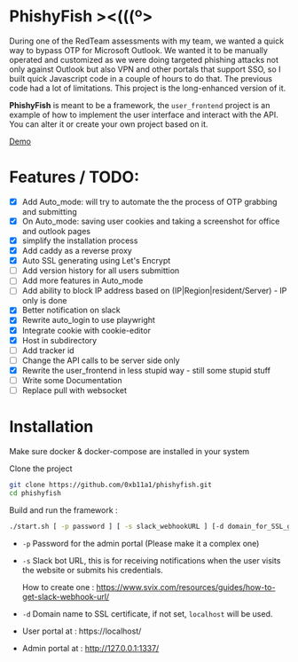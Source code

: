 # PhishyFish ><(((º>

During one of the RedTeam assessments with my team, we wanted a quick way to bypass OTP for Microsoft Outlook. We wanted it to be manually operated and customized as we were doing targeted phishing attacks not only against Outlook but also VPN and other portals that support SSO, so I built quick Javascript code in a couple of hours to do that. The previous code had a lot of limitations. This project is the long-enhanced version of it.

**PhishyFish** is meant to be a framework, the `user_frontend` project is an example of how to implement the user interface and interact with the API. You can alter it or create your own project based on it.

[Demo](https://github.com/0xb11a1/phishyfish/assets/32736765/56fabb34-8860-495e-a994-62e4745bdeb5)

# Features / TODO:

- [x] Add Auto_mode: will try to automate the the process of OTP grabbing and submitting
- [x] On Auto_mode: saving user cookies and taking a screenshot for office and outlook pages
- [x] simplify the installation process
- [x] Add caddy as a reverse proxy
- [x] Auto SSL generating using Let's Encrypt
- [ ] Add version history for all users submittion
- [ ] Add more features in Auto_mode
- [ ] Add ability to block IP address based on (IP|Region|resident/Server) - IP only is done
- [x] Better notification on slack
- [x] Rewrite auto_login to use playwright
- [X] Integrate cookie with cookie-editor
- [x] Host in subdirectory
- [ ] Add tracker id 
- [ ] Change the API calls to be server side only 
- [x] Rewrite the user_frontend in less stupid way - still some stupid stuff
- [ ] Write some Documentation
- [ ] Replace pull with websocket

# Installation

Make sure docker & docker-compose are installed in your system

Clone the project

```bash
git clone https://github.com/0xb11a1/phishyfish.git
cd phishyfish
```

Build and run the framework :

```bash
./start.sh [ -p password ] [ -s slack_webhookURL ] [-d domain_for_SSL_generation ]
```

- `-p` Password for the admin portal (Please make it a complex one)
- `-s` Slack bot URL, this is for receiving notifications when the user visits the website or submits his credentials.

  How to create one : https://www.svix.com/resources/guides/how-to-get-slack-webhook-url/

- `-d` Domain name to SSL certificate, if not set, `localhost` will be used.


- User portal at : https://localhost/
- Admin portal at : http://127.0.0.1:1337/
